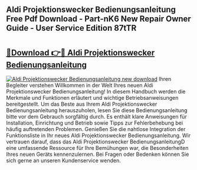 ## Aldi Projektionswecker Bedienungsanleitung Free Pdf Download - Part-nK6 New Repair Owner Guide - User Service Edition 87tTR

# <h2><a href="http://df3tuq.blite.top/?on=Aldi+Projektionswecker+Bedienungsanleitung">🔗Download 👉🔴 Aldi Projektionswecker Bedienungsanleitung</a></h2>

[![Aldi Projektionswecker Bedienungsanleitung new download](https://i.imgur.com/lujVjoI.png)](http://df3tuq.blite.top/?on=Aldi+Projektionswecker+Bedienungsanleitung)
Ihren Begleiter verstehen Willkommen in der Welt Ihres neuen Aldi Projektionswecker Bedienungsanleitung! In diesem Handbuch werden die Merkmale und Funktionen erläutert und wichtige Betriebsanweisungen bereitgestellt. Um das Beste aus Ihrem Aldi Projektionswecker Bedienungsanleitung herauszuholen, lesen Sie diese Bedienungsanleitung bitte vor dem Gebrauch sorgfältig durch. Es enthält klare Anweisungen für Installation, Einrichtung und Betrieb sowie Tipps zur Fehlerbehebung bei häufig auftretenden Problemen. Genießen Sie die nahtlose Integration der Funktionsliste in Ihr neues Aldi Projektionswecker Bedienungsanleitung. Wir vertrauen darauf, dass das Aldi Projektionswecker BedienungsanleitungD eine umfassende Ressource für Ihre Bemühungen war, die Besonderheiten Ihres neuen Geräts kennenzulernen. Bei Fragen oder Bedenken können Sie sich gerne an unseren Kundenservice wenden.
